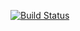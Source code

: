 [![Build Status](https://travis-ci.org/ruan-andy/Lab-5.svg?branch=master)](https://travis-ci.org/ruan-andy/Lab-5)
